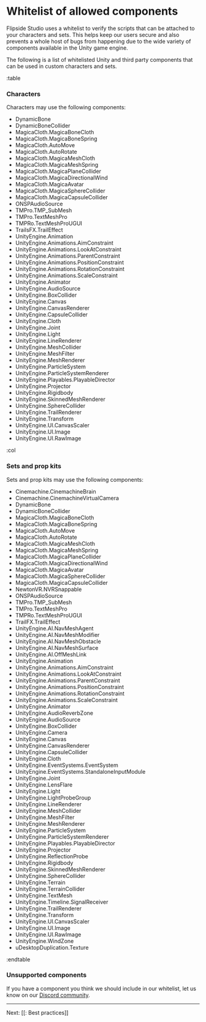 # Whitelist of allowed components

Flipside Studio uses a whitelist to verify the scripts that can be attached to your characters and sets. This helps keep our users secure and also prevents a whole host of bugs from happening due to the wide variety of components available in the Unity game engine.

The following is a list of whitelisted Unity and third party components that can be used in custom characters and sets.

:table

### Characters

Characters may use the following components:

* DynamicBone
* DynamicBoneCollider
* MagicaCloth.MagicaBoneCloth
* MagicaCloth.MagicaBoneSpring
* MagicaCloth.AutoMove
* MagicaCloth.AutoRotate
* MagicaCloth.MagicaMeshCloth
* MagicaCloth.MagicaMeshSpring
* MagicaCloth.MagicaPlaneCollider
* MagicaCloth.MagicaDirectionalWind
* MagicaCloth.MagicaAvatar
* MagicaCloth.MagicaSphereCollider
* MagicaCloth.MagicaCapsuleCollider
* ONSPAudioSource
* TMPro.TMP_SubMesh
* TMPro.TextMeshPro
* TMPRo.TextMeshProUGUI
* TrailsFX.TrailEffect
* UnityEngine.Animation
* UnityEngine.Animations.AimConstraint
* UnityEngine.Animations.LookAtConstraint
* UnityEngine.Animations.ParentConstraint
* UnityEngine.Animations.PositionConstraint
* UnityEngine.Animations.RotationConstraint
* UnityEngine.Animations.ScaleConstraint
* UnityEngine.Animator
* UnityEngine.AudioSource
* UnityEngine.BoxCollider
* UnityEngine.Canvas
* UnityEngine.CanvasRenderer
* UnityEngine.CapsuleCollider
* UnityEngine.Cloth
* UnityEngine.Joint
* UnityEngine.Light
* UnityEngine.LineRenderer
* UnityEngine.MeshCollider
* UnityEngine.MeshFilter
* UnityEngine.MeshRenderer
* UnityEngine.ParticleSystem
* UnityEngine.ParticleSystemRenderer
* UnityEngine.Playables.PlayableDirector
* UnityEngine.Projector
* UnityEngine.Rigidbody
* UnityEngine.SkinnedMeshRenderer
* UnityEngine.SphereCollider
* UnityEngine.TrailRenderer
* UnityEngine.Transform
* UnityEngine.UI.CanvasScaler
* UnityEngine.UI.Image
* UnityEngine.UI.RawImage

:col

### Sets and prop kits

Sets and prop kits may use the following components:

* Cinemachine.CinemachineBrain
* Cinemachine.CinemachineVirtualCamera
* DynamicBone
* DynamicBoneCollider
* MagicaCloth.MagicaBoneCloth
* MagicaCloth.MagicaBoneSpring
* MagicaCloth.AutoMove
* MagicaCloth.AutoRotate
* MagicaCloth.MagicaMeshCloth
* MagicaCloth.MagicaMeshSpring
* MagicaCloth.MagicaPlaneCollider
* MagicaCloth.MagicaDirectionalWind
* MagicaCloth.MagicaAvatar
* MagicaCloth.MagicaSphereCollider
* MagicaCloth.MagicaCapsuleCollider
* NewtonVR.NVRSnappable
* ONSPAudioSource
* TMPro.TMP_SubMesh
* TMPro.TextMeshPro
* TMPRo.TextMeshProUGUI
* TrailFX.TrailEffect
* UnityEngine.AI.NavMeshAgent
* UnityEngine.AI.NavMeshModifier
* UnityEngine.AI.NavMeshObstacle
* UnityEngine.AI.NavMeshSurface
* UnityEngine.AI.OffMeshLink
* UnityEngine.Animation
* UnityEngine.Animations.AimConstraint
* UnityEngine.Animations.LookAtConstraint
* UnityEngine.Animations.ParentConstraint
* UnityEngine.Animations.PositionConstraint
* UnityEngine.Animations.RotationConstraint
* UnityEngine.Animations.ScaleConstraint
* UnityEngine.Animator
* UnityEngine.AudioReverbZone
* UnityEngine.AudioSource
* UnityEngine.BoxCollider
* UnityEngine.Camera
* UnityEngine.Canvas
* UnityEngine.CanvasRenderer
* UnityEngine.CapsuleCollider
* UnityEngine.Cloth
* UnityEngine.EventSystems.EventSystem
* UnityEngine.EventSystems.StandaloneInputModule
* UnityEngine.Joint
* UnityEngine.LensFlare
* UnityEngine.Light
* UnityEngine.LightProbeGroup
* UnityEngine.LineRenderer
* UnityEngine.MeshCollider
* UnityEngine.MeshFilter
* UnityEngine.MeshRenderer
* UnityEngine.ParticleSystem
* UnityEngine.ParticleSystemRenderer
* UnityEngine.Playables.PlayableDirector
* UnityEngine.Projector
* UnityEngine.ReflectionProbe
* UnityEngine.Rigidbody
* UnityEngine.SkinnedMeshRenderer
* UnityEngine.SphereCollider
* UnityEngine.Terrain
* UnityEngine.TerrainCollider
* UnityEngine.TextMesh
* UnityEngine.Timeline.SignalReceiver
* UnityEngine.TrailRenderer
* UnityEngine.Transform
* UnityEngine.UI.CanvasScaler
* UnityEngine.UI.Image
* UnityEngine.UI.RawImage
* UnityEngine.WindZone
* uDesktopDuplication.Texture

:endtable

### Unsupported components

If you have a component you think we should include in our whitelist, let us know on our
[Discord community](https://discord.com/invite/S2TX7HR).

---

Next: [[: Best practices]]
